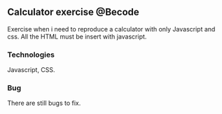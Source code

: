 ## Calculator exercise @Becode

Exercise when i need to reproduce a calculator with only Javascript and css. All the HTML must be insert with javascript.

### Technologies

Javascript, CSS.

### Bug

There are still bugs to fix.
